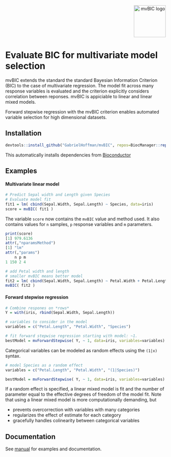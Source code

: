
<div align="right">
<img src="https://users.hpc.mssm.edu/~hoffmg01/software/mvBIC/mvBIC_logo.png" alt="mvBIC logo" width="100px"><br>
</div>

# Evaluate BIC for multivariate model selection

mvBIC extends the standard the standard Bayesian Information Criterion (BIC) to the case of multivariate regression.  The model fit across many response variables is evaluated and the criterion explicitly considers correlation between reponses.  mvBIC is appiciable to linear and linear mixed models.

Forward stepwise regression with the mvBIC criterion enables automated variable selection for high dimensional datasets.


## Installation
```r
devtools::install_github("GabrielHoffman/mvBIC", repos=BiocManager::repositories())
```
This automatically installs dependencies from [Bioconductor](https://bioconductor.org)

## Examples

#### Multivariate linear model
```r
# Predict Sepal width and Length given Species
# Evaluate model fit
fit1 = lm( cbind(Sepal.Width, Sepal.Length) ~ Species, data=iris)
score = mvBIC( fit1 )
```
The variable `score` now contains the `mvBIC` value and method used. It also contains values for `n` samples, `p` response variables and `m` parameters.
```r
print(score)
[1] 979.6136
attr(,"nparamsMethod")
[1] "lm"
attr(,"params")
    n p m
1 150 2 4
```

```r
# add Petal width and length
# smaller mvBIC means better model
fit2 = lm( cbind(Sepal.Width, Sepal.Length) ~ Petal.Width + Petal.Length + Species, data=iris)
mvBIC( fit2 )
```

#### Forward stepwise regression
```r
# Combine respones on *rows*
Y = with(iris, rbind(Sepal.Width, Sepal.Length))

# variables to consider in the model
variables = c("Petal.Length", "Petal.Width", "Species")

# fit forward stepwise regression starting with model: ~1. 
bestModel = mvForwardStepwise( Y, ~ 1, data=iris, variables=variables)
```

Categorical variables can be modeled as random effects using the `(1|x)` syntax.
```r
# model Species as a random effect
variables = c("Petal.Length", "Petal.Width", "(1|Species)")

bestModel = mvForwardStepwise( Y, ~ 1, data=iris, variables=variables)
```
If a random effect is specified, a linear mixed model is fit and the number of parameter equal to the effective degrees of freedom of the model fit.  Note that using a linear mixed model is more computationally demanding, but 
- prevents overcorrection with variables with many categories
- regularizes the effect of estimate for each category
- gracefully handles colinearity between categorical variables


## Documentation
See [manual](https://users.hpc.mssm.edu/~hoffmg01/software/mvBIC/mvBIC-manual.pdf) for examples and documentation.